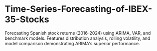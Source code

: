 # Time-Series-Forecasting-of-IBEX-35-Stocks
Forecasting Spanish stock returns (2016-2024) using ARIMA, VAR, and benchmark models. Features distribution analysis, rolling volatility, and model comparison demonstrating ARIMA's superior performance.
